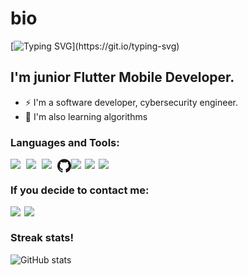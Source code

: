 # bio

[![Typing SVG](https://readme-typing-svg.herokuapp.com?color=%234300F7&size=25&height=55&lines=Hi+there%2C+I'm+Miras+Ramazanov;)](https://git.io/typing-svg)

## I'm junior Flutter Mobile Developer.

- ⚡ I'm a software developer, cybersecurity engineer.
- 🌱 I'm also learning algorithms


### Languages and Tools:
 
[<img align="left" width="25px" src="https://cdn4.iconfinder.com/data/icons/logos-brands-5/24/flutter-512.png"/>][Flutter]
[<img align="left" width="25px" src="https://cdn3.iconfinder.com/data/icons/logos-brands-3/24/logo_brand_brands_logos_linux-256.png"/>][Linux]
[<img align="left" width="25px" src="https://cdn1.iconfinder.com/data/icons/hawcons/32/700048-icon-89-document-file-sql-256.png"/>][SQL]
[<img align="left" width="22px" src="https://raw.githubusercontent.com/github/explore/78df643247d429f6cc873026c0622819ad797942/topics/github/github.png"/>][Github]
[<img align="left" width="22px" src="https://cdn3.iconfinder.com/data/icons/social-media-2169/24/social_media_social_media_logo_git-256.png"/>][Git]
[<img align="left" width="22px" src="https://cdn3.iconfinder.com/data/icons/social-media-2169/24/social_media_social_media_logo_docker-256.png"/>][Docker]
[<img align="left" width="24px" src="https://cdn2.iconfinder.com/data/icons/ecqlipse2/CMD.png"/>][cmd]

<br />

### If you decide to contact me:
[<img align="left" width="22px" src="https://cdn2.iconfinder.com/data/icons/social-icons-33/128/Instagram-256.png"/>][Instagram]
[<img align="left" width="22px" src="https://cdn3.iconfinder.com/data/icons/social-icons-33/512/Telegram-256.png"/>][Telegram]
<br />

### Streak stats!

![GitHub stats](https://github-readme-stats.vercel.app/api?username=whoismiras&show_icons=true&theme=dracula)


[Github]: https://github.com/github
[instagram]: https://www.instagram.com/whoismiras
[Telegram]: https://t.me/igotmyeye
[Git]: https://git-scm.com
[cmd]: https://docs.microsoft.com/en-us/windows-server/administration/windows-commands/windows-commands
[Linux]: https://www.linux.org
[Java]: https://www.java.com
[SQL]: https://en.wikipedia.org/wiki/SQL
[Docker]: https://www.docker.com
[Flutter]: https://flutter.dev/
